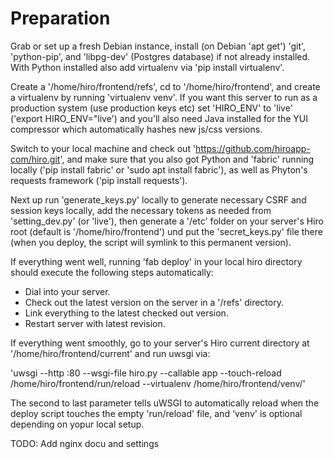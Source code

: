 # Preparation

Grab or set up a fresh Debian instance, install (on Debian 'apt get') 'git', 'python-pip', and 'libpg-dev' (Postgres database) if not already installed. With Python installed also add virtualenv via 'pip install virtualenv'.

Create a '/home/hiro/frontend/refs', cd to '/home/hiro/frontend', and create a virtualenv by running 'virtualenv venv'. If you want this server to run as a production system (use production keys etc) set 'HIRO_ENV' to 'live' ('export HIRO_ENV="live') and you'll also need Java installed for the YUI compressor which automatically hashes new js/css versions.

Switch to your local machine and check out 'https://github.com/hiroapp-com/hiro.git', and make sure that you also got Python and 'fabric' running locally ('pip install fabric' or 'sudo apt install fabric'), as well as Phyton's requests framework ('pip install requests').

Next up run 'generate_keys.py' locally to generate necessary CSRF and session keys locally, add the necessary tokens as needed from 'setting_dev.py' (or 'live'), then generate a '/etc' folder on your server's Hiro root (default is '/home/hiro/frontend') und put the 'secret_keys.py' file there (when you deploy, the script will symlink to this permanent version).

If everything went well, running 'fab deploy' in your local hiro directory should execute the following steps automatically:

- Dial into your server.
- Check out the latest version on the server in a '/refs' directory.
- Link everything to the latest checked out version.
- Restart server with latest revision.

If everything went smoothly, go to your server's Hiro current directory at '/home/hiro/frontend/current' and run uwsgi via:

'uwsgi --http :80 --wsgi-file hiro.py --callable app --touch-reload /home/hiro/frontend/run/reload --virtualenv /home/hiro/frontend/venv/'

The second to last parameter tells uWSGI to automatically reload when the deploy script touches the empty 'run/reload' file, and 'venv' is optional depending on yopur local setup.

TODO: Add nginx docu and settings